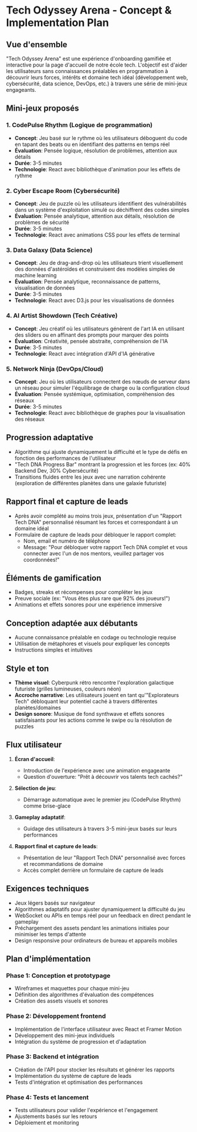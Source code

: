 # Tech Odyssey Arena - Concept & Implementation Plan

## Vue d'ensemble

"Tech Odyssey Arena" est une expérience d'onboarding gamifiée et interactive pour la page d'accueil de notre école tech. L'objectif est d'aider les utilisateurs sans connaissances préalables en programmation à découvrir leurs forces, intérêts et domaine tech idéal (développement web, cybersécurité, data science, DevOps, etc.) à travers une série de mini-jeux engageants.

## Mini-jeux proposés

### 1. CodePulse Rhythm (Logique de programmation)
- **Concept**: Jeu basé sur le rythme où les utilisateurs déboguent du code en tapant des beats ou en identifiant des patterns en temps réel
- **Évaluation**: Pensée logique, résolution de problèmes, attention aux détails
- **Durée**: 3-5 minutes
- **Technologie**: React avec bibliothèque d'animation pour les effets de rythme

### 2. Cyber Escape Room (Cybersécurité)
- **Concept**: Jeu de puzzle où les utilisateurs identifient des vulnérabilités dans un système d'exploitation simulé ou déchiffrent des codes simples
- **Évaluation**: Pensée analytique, attention aux détails, résolution de problèmes de sécurité
- **Durée**: 3-5 minutes
- **Technologie**: React avec animations CSS pour les effets de terminal

### 3. Data Galaxy (Data Science)
- **Concept**: Jeu de drag-and-drop où les utilisateurs trient visuellement des données d'astéroïdes et construisent des modèles simples de machine learning
- **Évaluation**: Pensée analytique, reconnaissance de patterns, visualisation de données
- **Durée**: 3-5 minutes
- **Technologie**: React avec D3.js pour les visualisations de données

### 4. AI Artist Showdown (Tech Créative)
- **Concept**: Jeu créatif où les utilisateurs génèrent de l'art IA en utilisant des sliders ou en affinant des prompts pour marquer des points
- **Évaluation**: Créativité, pensée abstraite, compréhension de l'IA
- **Durée**: 3-5 minutes
- **Technologie**: React avec intégration d'API d'IA générative

### 5. Network Ninja (DevOps/Cloud)
- **Concept**: Jeu où les utilisateurs connectent des nœuds de serveur dans un réseau pour simuler l'équilibrage de charge ou la configuration cloud
- **Évaluation**: Pensée systémique, optimisation, compréhension des réseaux
- **Durée**: 3-5 minutes
- **Technologie**: React avec bibliothèque de graphes pour la visualisation des réseaux

## Progression adaptative

- Algorithme qui ajuste dynamiquement la difficulté et le type de défis en fonction des performances de l'utilisateur
- "Tech DNA Progress Bar" montrant la progression et les forces (ex: 40% Backend Dev, 30% Cybersécurité)
- Transitions fluides entre les jeux avec une narration cohérente (exploration de différentes planètes dans une galaxie futuriste)

## Rapport final et capture de leads

- Après avoir complété au moins trois jeux, présentation d'un "Rapport Tech DNA" personnalisé résumant les forces et correspondant à un domaine idéal
- Formulaire de capture de leads pour débloquer le rapport complet:
  - Nom, email et numéro de téléphone
  - Message: "Pour débloquer votre rapport Tech DNA complet et vous connecter avec l'un de nos mentors, veuillez partager vos coordonnées!"

## Éléments de gamification

- Badges, streaks et récompenses pour compléter les jeux
- Preuve sociale (ex: "Vous êtes plus rare que 92% des joueurs!")
- Animations et effets sonores pour une expérience immersive

## Conception adaptée aux débutants

- Aucune connaissance préalable en codage ou technologie requise
- Utilisation de métaphores et visuels pour expliquer les concepts
- Instructions simples et intuitives

## Style et ton

- **Thème visuel**: Cyberpunk rétro rencontre l'exploration galactique futuriste (grilles lumineuses, couleurs néon)
- **Accroche narrative**: Les utilisateurs jouent en tant qu'"Explorateurs Tech" débloquant leur potentiel caché à travers différentes planètes/domaines
- **Design sonore**: Musique de fond synthwave et effets sonores satisfaisants pour les actions comme le swipe ou la résolution de puzzles

## Flux utilisateur

1. **Écran d'accueil**:
   - Introduction de l'expérience avec une animation engageante
   - Question d'ouverture: "Prêt à découvrir vos talents tech cachés?"

2. **Sélection de jeu**:
   - Démarrage automatique avec le premier jeu (CodePulse Rhythm) comme brise-glace

3. **Gameplay adaptatif**:
   - Guidage des utilisateurs à travers 3-5 mini-jeux basés sur leurs performances

4. **Rapport final et capture de leads**:
   - Présentation de leur "Rapport Tech DNA" personnalisé avec forces et recommandations de domaine
   - Accès complet derrière un formulaire de capture de leads

## Exigences techniques

- Jeux légers basés sur navigateur
- Algorithmes adaptatifs pour ajuster dynamiquement la difficulté du jeu
- WebSocket ou APIs en temps réel pour un feedback en direct pendant le gameplay
- Préchargement des assets pendant les animations initiales pour minimiser les temps d'attente
- Design responsive pour ordinateurs de bureau et appareils mobiles

## Plan d'implémentation

### Phase 1: Conception et prototypage
- Wireframes et maquettes pour chaque mini-jeu
- Définition des algorithmes d'évaluation des compétences
- Création des assets visuels et sonores

### Phase 2: Développement frontend
- Implémentation de l'interface utilisateur avec React et Framer Motion
- Développement des mini-jeux individuels
- Intégration du système de progression et d'adaptation

### Phase 3: Backend et intégration
- Création de l'API pour stocker les résultats et générer les rapports
- Implémentation du système de capture de leads
- Tests d'intégration et optimisation des performances

### Phase 4: Tests et lancement
- Tests utilisateurs pour valider l'expérience et l'engagement
- Ajustements basés sur les retours
- Déploiement et monitoring
